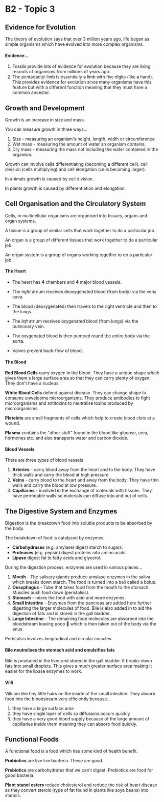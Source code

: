 # B2 - Topic 3

## Evidence for Evolution
The theory of evolution says that over 3 million years ago, life began as simple organisms which have evolved into more complex organisms.

#### Evidence...
1. Fossils provide lots of evidence for evolution because they are living records of organisms from millions of years ago.
2. The pentadactyl limb is essentially a limb with five digits (like a hand). This provides evidence for evolution since many organisms have this feature but with a different function meaning that they must have a common ancestor.

## Growth and Development
Growth is an increase in size and mass.

You can measure growth in three ways...
1. Size - measuring an organism's height, length, width or circumference
2. Wet mass - measuring the amount of water an organism contains.
3. Dry mass - measuring the mass not including the water contained in the organism.

Growth can involve cells differentiating (becoming a different cell), cell division (cells multiplying) and cell elongation (cells becoming larger).

In animals growth is caused by cell division.

In plants growth is caused by differentiation and elongation.

## Cell Organisation and the Circulatory System
Cells, in multicellular organisms are organised into tissues, organs and organ systems.

A tissue is a group of similar cells that work together to do a particular job.

An organ is a group of different tissues that work together to do a particular job.

An organ system is a group of organs working together to do a particular job.

#### The Heart
* The heart has __4__ chambers and __4__ major blood vessels.
* The *right* atrium receives deoxygenated blood (from body) via the vena cava.
* The blood (deoxygenated) then travels to the right ventricle and then to the lungs.
* The *left* atrium receives oxygenated blood (from lungs) via the pulmonary vein.
* The oxygenated blood is then pumped round the entire body via the aorta.

* Valves prevent back-flow of blood.


#### The Blood

**Red Blood Cells** carry oxygen in the blood. They have a unique shape which gives them a large surface area so that they can carry plenty of oxygen. They don't have a nucleus.

**White Blood Cells** defend against disease. They can change shape to consume unwelcome microorganisms. They produce antibodies to fight microorganisms and antitoxins to neutralise toxins produced by microorganisms.

**Platelets** are small fragments of cells which help to create blood clots at a wound.

**Plasma** contains the "other stuff" found in the blood like glucose, urea, hormones etc. and also transports water and carbon dioxide.

#### Blood Vessels
There are three types of blood vessels
1. **Arteries** - carry blood away from the heart and to the body.
   They have thick walls and carry the blood at high pressure.
2. **Veins** - carry blood to the heart and away from the body.
   They have thin walls and carry the blood at low pressure.
3. **Capillaries** - involved in the exchange of materials with tissues. They have permeable walls so materials can diffuse into and out of cells.

## The Digestive System and Enzymes
Digestion is the breakdown food into soluble products to be absorbed by the body.

The breakdown of food is catalysed by enzymes.

* **Carbohydrases** (e.g. amylase) digest starch to sugars.
* **Proteases** (e.g. pepsin) digest proteins into amino acids.
* **Lipase** digest fat to fatty acids and glycerol.

During the digestion process, enzymes are used in various places...
1. **Mouth** - The salivary glands produce amylase enzymes in the saliva which breaks down starch. The food is turned into a ball called a bolus.
2. **Oesophagus** - Tube that takes food from the mouth to the stomach. Muscles push food down (peristalsis).
3. **Stomach** - mixes the food with acid and more enzymes.
4. **Small Intestine** - Enzymes from the pancreas are added here further digesting the larger molecules of food. Bile is also added in to aid the digestion of fats and is stored in the gall bladder.
5. **Large Intestine** - The remaining food molecules are absorbed into the bloodstream leaving poop :poop: which is then taken out of the body via the anus.

Peristalsis involves longitudinal and circular muscles.

#### Bile neutralises the stomach acid and emulsifies fats
Bile is produced in the liver and stored in the gall bladder.
It breaks down fats into small droplets. This gives a much greater surface area making it easier for the lipase enzymes to work.

#### Villi
Villi are like tiny little hairs on the inside of the small intestine. They absorb food into the bloodstream very efficiently because...
1. they have a large surface area
2. they have single layer of cells so diffusions occurs quickly
3. they have a very good blood supply because of the large amount of capillaries inside them meaning they can absorb food quickly.

## Functional Foods
A functional food is a food which has some kind of health benefit.

**Probiotics** are live live bacteria. These are good.

**Prebiotics** are carbohydrates that we can't digest. Prebiotics are food for good bacteria.

**Plant stanol esters** reduce cholesterol and reduce the risk of heart disease as they convert sterols (type of fat found in plants like soya beans) into stanols.
